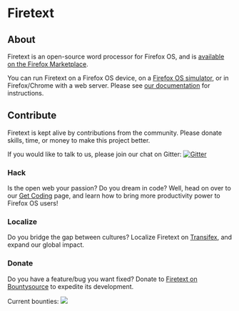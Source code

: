# Firetext
## About

Firetext is an open-source word processor for Firefox OS, and is [available on the Firefox Marketplace](https://marketplace.firefox.com/app/firetext).

You can run Firetext on a Firefox OS device, on a [Firefox OS simulator](https://ftp.mozilla.org/pub/mozilla.org/labs/fxos-simulator/),
or in Firefox/Chrome with a web server. Please see [our documentation](https://github.com/codexa/firetext/wiki/Get-Coding#set-up-a-development-environment) for instructions.

## Contribute
Firetext is kept alive by contributions from the community. Please donate skills, time, or money to make this project better.

If you would like to talk to us, please join our chat on Gitter: [![Gitter](https://badges.gitter.im/Join%20Chat.svg)](https://gitter.im/codexa/firetext?utm_source=badge&utm_medium=badge&utm_campaign=pr-badge&utm_content=badge)

### Hack
Is the open web your passion? Do you dream in code? Well, head on over to our [Get Coding](https://github.com/codexa/firetext/wiki/Get-Coding) page,
and learn how to bring more productivity power to Firefox OS users!

### Localize
Do you bridge the gap between cultures? Localize Firetext on [Transifex](https://www.transifex.com/projects/p/firetext/), and expand our global impact.

### Donate
Do you have a feature/bug you want fixed? Donate to [Firetext on Bountysource](https://www.bountysource.com/teams/firetext) to expedite its development.

Current bounties: [![](https://www.bountysource.com/badge/team?team_id=318&style=bounties_received)](https://www.bountysource.com/teams/firetext)
